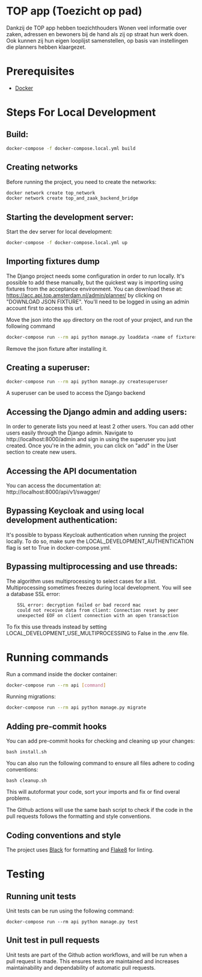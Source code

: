 # TOP app (Toezicht op pad)
Dankzij de TOP app hebben toezichthouders Wonen veel informatie over zaken, adressen en bewoners bij de hand als zij op straat hun werk doen. Ook kunnen zij hun eigen looplijst samenstellen, op basis van instellingen die planners hebben klaargezet.

# Prerequisites

- [Docker](https://docs.docker.com/docker-for-mac/install/)

# Steps For Local Development

## Build:
```bash
docker-compose -f docker-compose.local.yml build
```

## Creating networks
Before running the project, you need to create the networks:
```bash
docker network create top_network
docker network create top_and_zaak_backend_bridge
```
## Starting the development server:
Start the dev server for local development:
```bash
docker-compose -f docker-compose.local.yml up
```

## Importing fixtures dump
The Django project needs some configuration in order to run locally. It's possible to add these manually, but the quickest way is importing using fixtures from the acceptance environment. You can download these at: https://acc.api.top.amsterdam.nl/admin/planner/ by clicking on "DOWNLOAD JSON FIXTURE". You'll need to be logged in using an admin account first to access this url.

Move the json into the `app` directory on the root of your project, and run the following command

```bash
docker-compose run --rm api python manage.py loaddata <name of fixture>
```
Remove the json fixture after installing it.

## Creating a superuser:
```bash
docker-compose run --rm api python manage.py createsuperuser
```
A superuser can be used to access the Django backend

## Accessing the Django admin and adding users:
In order to generate lists you need at least 2 other users.
You can add other users easily through the Django admin.
Navigate to http://localhost:8000/admin and sign in using the superuser you just created.
Once you're in the admin, you can click on "add" in the User section to create new users.

## Accessing the API documentation

You can access the documentation at:
http://localhost:8000/api/v1/swagger/

## Bypassing Keycloak and using local development authentication:
It's possible to bypass Keycloak authentication when running the project locally.
To do so, make sure the LOCAL_DEVELOPMENT_AUTHENTICATION flag is set to True in docker-compose.yml.

## Bypassing multiprocessing and use threads:
The algorithm uses multiprocessing to select cases for a list. Multiprocessing sometimes freezes during local development. You will see a database SSL error:
```
    SSL error: decryption failed or bad record mac
    could not receive data from client: Connection reset by peer
    unexpected EOF on client connection with an open transaction
```
To fix this use threads instead by setting LOCAL_DEVELOPMENT_USE_MULTIPROCESSING to False in the .env file.


# Running commands
Run a command inside the docker container:

```bash
docker-compose run --rm api [command]
```

Running migrations:
```bash
docker-compose run --rm api python manage.py migrate
```

## Adding pre-commit hooks
You can add pre-commit hooks for checking and cleaning up your changes:
```
bash install.sh
```

You can also run the following command to ensure all files adhere to coding conventions:
```
bash cleanup.sh
```
This will autoformat your code, sort your imports and fix or find overal problems.

The Github actions will use the same bash script to check if the code in the pull requests follows the formatting and style conventions.

## Coding conventions and style
The project uses [Black](https://github.com/psf/black) for formatting and [Flake8](https://pypi.org/project/flake8/) for linting.

# Testing
## Running unit tests
Unit tests can be run using the following command:
```
docker-compose run --rm api python manage.py test
```

## Unit test in pull requests
Unit tests are part of the Github action workflows, and will be run when a pull request is made. This ensures tests are maintained and increases maintainability and dependability of automatic pull requests.
